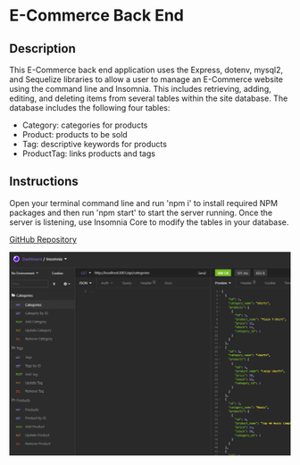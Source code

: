 # E-Commerce Back End
## Description
This E-Commerce back end application uses the Express, dotenv, mysql2, and Sequelize libraries to allow a user to manage an E-Commerce website using the command line and Insomnia. This includes retrieving, adding, editing, and deleting items from several tables within the site database. The database includes the following four tables:
- Category: categories for products
- Product: products to be sold
- Tag: descriptive keywords for products
- ProductTag: links products and tags
## Instructions
Open your terminal command line and run 'npm i' to install required NPM packages and then run 'npm start' to start the server running. Once the server is listening, use Insomnia Core to modify the tables in your database.

[GitHub Repository](https://github.com/matthale11/e-commerce-back-end)

![App Screenshot](screenshot.png)